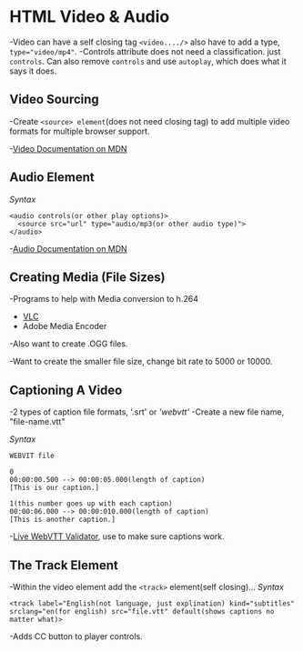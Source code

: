 # HTML Video & Audio
-Video can have a self closing tag `<video..../>` also have to add a type, `type="video/mp4"`.
-Controls attribute does not need a classification. just `controls`. Can also remove `controls` and use `autoplay`, which does what it says it does.

## Video Sourcing
-Create `<source> element`(does not need closing tag) to add multiple video formats for multiple browser support.

-[Video Documentation on MDN](https://developer.mozilla.org/en-US/docs/Web/HTML/Element/video)

## Audio Element
*Syntax*
```
<audio controls(or other play options)>
  <source src="url" type="audio/mp3(or other audio type)">
</audio>
```

-[Audio Documentation on MDN](https://developer.mozilla.org/en-US/docs/Web/HTML/Element/audio)

## Creating Media (File Sizes)
-Programs to help with Media conversion to h.264
  * [VLC](http://www.videolan.org/vlc/index.html)
  * Adobe Media Encoder

-Also want to create .OGG files.

-Want to create the smaller file size, change bit rate to 5000 or 10000.

## Captioning A Video
-2 types of caption file formats, '.srt' or *'webvtt'*
-Create a new file name, "file-name.vtt"

*Syntax*
```
WEBVIT file

0
00:00:00.500 --> 00:00:05.000(length of caption)
[This is our caption.]

1(this number goes up with each caption)
00:00:06.000 --> 00:00:010.000(length of caption)
[This is another caption.]
```
-[Live WebVTT Validator](https://quuz.org/webvtt/), use to make sure captions work.

## The Track Element
-Within the video element add the `<track>` element(self closing)...
*Syntax*
```
<track label="English(not language, just explination) kind="subtitles" srclang="en(for english) src="file.vtt" default(shows captions no matter what)>
```
-Adds CC button to player controls.
